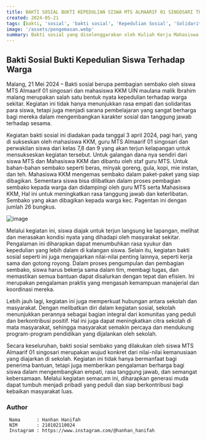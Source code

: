 ```yaml
---
title: BAKTI SOSIAL BUKTI KEPEDULIAN SISWA MTS ALMAARIF 01 SINGOSARI TERHADAP WARGA
created: 2024-05-21
tags: [bakti, 'sosial', 'bakti sosial', 'Kepedulian Sosial', 'Solidaritas Masyarakat', 'Bantuan Sembako', 'Peduli Sesama', 'Pendidikan Karakter', 'Kegiatan Sosial', 'Community Service', 'UIN Malang', 'Asistensi Mengajar', 'KKM', 'Kuliah Kerja Mahasiswa']
image: '/assets/pengemasan.webp'
summary: Bakti sosial yang diselenggarakan oleh Kuliah Kerja Mahasiswa (KKM) UIN Malang dan MTs Almaarif 01 Singosari bertujuan untuk membantu meringankan beban masyarakat kurang mampu, menumbuhkan rasa simpati dan empati, serta memperkuat solidaritas masyarakat dengan membagikan 26 paket sembako kepada keluarga prasejahtera di sekitar sekolah setelah melalui proses persiapan yang matang meliputi observasi lapangan, penggalangan dana dari siswa, pengadaan sembako, hingga pendistribusian langsung yang dilakukan dengan semangat kebersamaan dan diharapkan dapat menanamkan nilai-nilai luhur seperti kepedulian dan semangat berbagi kepada para siswa.
---
```

## Bakti Sosial Bukti Kepedulian Siswa Terhadap Warga

Malang, 21 Mei 2024 – Bakti sosial berupa pembagian sembako oleh siswa MTS Almaarif 01 singosari dan mahasiswa KKM UIN maulana malik Ibrahim malang merupakan salah satu bentuk nyata kepedulian terhadap warga sekitar. Kegiatan ini tidak hanya menunjukkan rasa empati dan solidaritas para siswa, tetapi juga menjadi sarana pembelajaran yang sangat berharga bagi mereka dalam mengembangkan karakter sosial dan tanggung jawab terhadap sesama.

Kegiatan bakti sosial ini diadakan pada tanggal 3 april 2024, pagi hari, yang di sukseskan oleh mahasiswa KKM, guru MTS Almaarif 01 singosari dan perwakilan siswa dari kelas 7,8 dan 9 yang akan terjun kelapangan untuk mensukseskan kegiatan tersebut. Untuk galangan dana nya sendiri dari siswa MTS dan Mahasiswa KKM dan dibantu oleh staf guru MTS. Untuk bahan-bahan sembako seperti beras, minyak goreng, gula, kopi, mie instan, dan teh. Mahasiswa KKM mengemas sembako dalam paket-paket yang siap dibagikan. Sementara siswa bisa dilibatkan dalam proses pembagian sembako kepada warga dan didampingi oleh guru MTS serta Mahasiswa KKM, Hal ini untuk meningkatkan rasa tanggung jawab dan keterlibatan. Sembako yang akan dibagikan kepada warga kec. Pagentan ini dengan jumlah 26 bungkus.

![image](/assets/pengemasan.webp)

Melalui kegiatan ini, siswa diajak untuk terjun langsung ke lapangan, melihat dan merasakan kondisi nyata yang dihadapi oleh masyarakat sekitar. Pengalaman ini diharapkan dapat menumbuhkan rasa syukur dan kepedulian yang lebih dalam di kalangan siswa. Selain itu, kegiatan bakti sosial seperti ini juga mengajarkan nilai-nilai penting lainnya, seperti kerja sama dan gotong royong. Dalam proses pengumpulan dan pembagian sembako, siswa harus bekerja sama dalam tim, membagi tugas, dan memastikan semua bantuan dapat disalurkan dengan tepat dan efisien. Ini merupakan pengalaman praktis yang mengasah kemampuan manajerial dan koordinasi mereka.

Lebih jauh lagi, kegiatan ini juga memperkuat hubungan antara sekolah dan masyarakat. Dengan melibatkan diri dalam kegiatan sosial, sekolah menunjukkan perannya sebagai bagian integral dari komunitas yang peduli dan berkontribusi positif. Hal ini juga dapat meningkatkan citra sekolah di mata masyarakat, sehingga masyarakat semakin percaya dan mendukung program-program pendidikan yang dijalankan oleh sekolah.

Secara keseluruhan, bakti sosial sembako yang dilakukan oleh siswa MTS Almaarif 01 singosari merupakan wujud konkret dari nilai-nilai kemanusiaan yang diajarkan di sekolah. Kegiatan ini tidak hanya bermanfaat bagi penerima bantuan, tetapi juga memberikan pengalaman berharga bagi siswa dalam mengembangkan empati, rasa tanggung jawab, dan semangat kebersamaan. Melalui kegiatan semacam ini, diharapkan generasi muda dapat tumbuh menjadi pribadi yang peduli dan siap berkontribusi bagi kebaikan masyarakat luas.

### Author   
   ```shell title="About Author"
    Nama      : Hanhan Hanifah
    NIM       : 210102110024
    Instagram : https://www.instagram.com/@hanhan_hanifah

